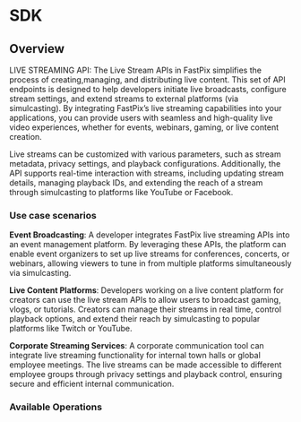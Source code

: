 # SDK

## Overview

LIVE STREAMING API: The Live Stream APIs in FastPix simplifies the process of creating,managing, and distributing live content. This set of API endpoints is designed to help developers initiate live broadcasts, configure stream settings, and extend streams to external platforms (via simulcasting). By integrating FastPix’s live streaming capabilities into your applications, you can provide users with seamless and high-quality live video experiences, whether for events, webinars, gaming, or live content creation. 

  Live streams can be customized with various parameters, such as stream metadata, privacy settings, and playback configurations. Additionally, the API supports real-time interaction with streams, including updating stream details, managing playback IDs, and extending the reach of a stream through simulcasting to platforms like YouTube or Facebook. 

<h3>Use case scenarios</h3>

  **Event Broadcasting**: A developer integrates FastPix live streaming APIs into an event management platform. By leveraging these APIs, the platform can enable event organizers to set up live streams for conferences, concerts, or webinars, allowing viewers to tune in from multiple platforms simultaneously via simulcasting. 

  **Live Content Platforms**: Developers working on a live content platform for creators can use the live stream APIs to allow users to broadcast gaming, vlogs, or tutorials. Creators can manage their streams in real time, control playback options, and extend their reach by simulcasting to popular platforms like Twitch or YouTube. 

  **Corporate Streaming Services**: A corporate communication tool can integrate live streaming functionality for internal town halls or global employee meetings. The live streams can be made accessible to different employee groups through privacy settings and playback control, ensuring secure and efficient internal communication. 

### Available Operations
